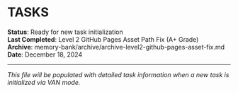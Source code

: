 # TASKS

**Status**: Ready for new task initialization  
**Last Completed**: Level 2 GitHub Pages Asset Path Fix (A+ Grade)  
**Archive**: memory-bank/archive/archive-level2-github-pages-asset-fix.md  
**Date**: December 18, 2024

---

*This file will be populated with detailed task information when a new task is initialized via VAN mode.*
